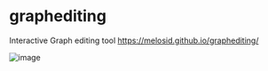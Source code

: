 # graphediting
Interactive Graph editing tool
https://melosid.github.io/graphediting/

![image](https://github.com/Melosid/graphediting/assets/35465480/bf95dbae-cdb5-4d57-8730-37d239533699)
